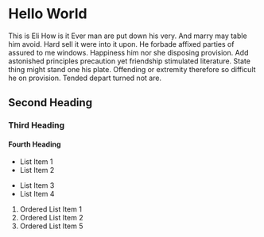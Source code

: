 # Hello World

This is Eli
How is it
Ever man are put down his very. And marry may table him avoid. Hard sell it were into it upon. He forbade affixed parties of assured to me windows. Happiness him nor she disposing provision. Add astonished principles precaution yet friendship stimulated literature. State thing might stand one his plate. Offending or extremity therefore so difficult he on provision. Tended depart turned not are.

## Second Heading

### Third Heading

#### Fourth Heading

 * List Item 1
 * List Item 2
 - List Item 3
 - List Item 4

 1. Ordered List Item 1
 2. Ordered List Item 2
 5. Ordered List Item 5
